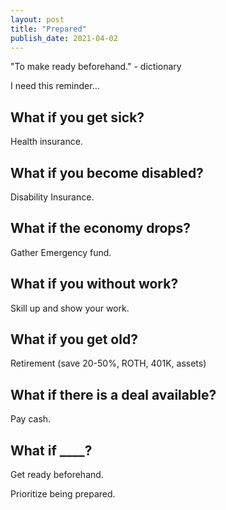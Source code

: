```yaml
---
layout: post
title: "Prepared"
publish_date: 2021-04-02
---
```


"To make ready beforehand." - dictionary

I need this reminder...

## What if you get sick?

Health insurance.

## What if you become disabled?

Disability Insurance.

## What if the economy drops?

Gather Emergency fund.

## What if you without work?

Skill up and show your work.

## What if you get old?

Retirement (save 20-50%, ROTH, 401K, assets)

## What if there is a deal available?

Pay cash.

## What if \_\_\_\_?

Get ready beforehand.

Prioritize being prepared.
